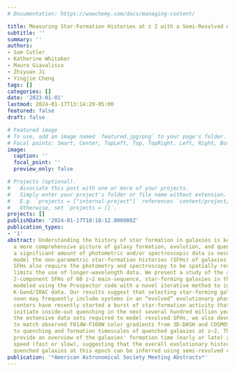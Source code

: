 ```yaml
---
# Documentation: https://wowchemy.com/docs/managing-content/

title: Measuring Star-Formation Histories at z 2 with a Semi-Resolved Approach
subtitle: ''
summary: ''
authors:
- Sam Cutler
- Katherine Whitaker
- Mauro Giavalisco
- Zhiyuan Ji
- Yingjie Cheng
tags: []
categories: []
date: '2023-01-01'
lastmod: 2024-01-17T13:14:29-05:00
featured: false
draft: false

# Featured image
# To use, add an image named `featured.jpg/png` to your page's folder.
# Focal points: Smart, Center, TopLeft, Top, TopRight, Left, Right, BottomLeft, Bottom, BottomRight.
image:
  caption: ''
  focal_point: ''
  preview_only: false

# Projects (optional).
#   Associate this post with one or more of your projects.
#   Simply enter your project's folder or file name without extension.
#   E.g. `projects = ["internal-project"]` references `content/project/deep-learning/index.md`.
#   Otherwise, set `projects = []`.
projects: []
publishDate: '2024-01-17T18:18:12.000980Z'
publication_types:
- '1'
abstract: Understanding the history of star formation in galaxies is key to gaining
  a more comprehensive picture of galaxy formation, evolution, and quenching. However,
  a significant amount of photometric and/or spectroscopic data is necessary to robustly
  model the non-parametric star-formation histories (SFHs) of galaxies. Semi-resolved
  SFHs also require the photometry and spectroscopy to be spatially resolved, which
  limits the use of longer-wavelength data. We present a study of the semi-resolved,
  2-component SFHs of 60 z~2 main-sequence, star-forming galaxies in the GOODS-N field,
  modeled using the Prospector code with a novel iterative method to incorporate unresolved
  K-band/IRAC data. Our results suggest that selecting star-forming galaxies at cosmic
  noon may frequently include systems in an “evolved” evolutionary phase where the
  centers have recently started a burst of star-formation activity that will likely
  initiate inside-out quenching in the next several hundred million years. Due to
  the extensive data sets required to model resolved SFHs, we also develop a model
  to match observed F814W-F160W color gradients from 3D-DASH and COSMOS/ACS imaging
  to quenching and formation timescales of quenched galaxies at z~2. These timescales
  provide an overview of the galaxies' formation time (early or late) and quenching
  speed (fast or slow), suggesting that the overall evolutionary history of these
  quenched galaxies at this epoch can be inferred using semi-revolved color gradients.
publication: '*American Astronomical Society Meeting Abstracts*'
---
```

